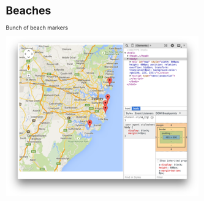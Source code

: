 # Beaches

Bunch of beach markers

![screen](https://github.com/gaving/beaches/raw/master/docs/1.png)
